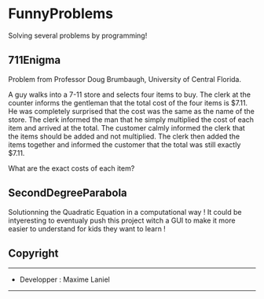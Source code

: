 # FunnyProblems
Solving several problems by programming!
  
## 711Enigma
Problem from Professor Doug Brumbaugh, University of Central Florida.

A guy walks into a 7-11 store and selects four items to buy. The clerk at the counter informs the gentleman that the total cost of the four items is $7.11. He was completely surprised that the cost was the same as the name of the store. The clerk informed the man that he simply multiplied the cost of each item and arrived at the total. The customer calmly informed the clerk that the items should be added and not multiplied. The clerk then added the items together and informed the customer that the total was still exactly $7.11.

What are the exact costs of each item?

## SecondDegreeParabola

Solutionning the Quadratic Equation in a computational way ! It could be intyeresting to eventualy push this project witch a GUI to make it more easier to understand for kids they want to learn !  

## Copyright
***
- Developper : Maxime Laniel 
***
